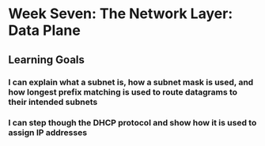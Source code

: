 # Week Seven: The Network Layer: Data Plane

## Learning Goals

### I can explain what a subnet is, how a subnet mask is used, and how longest prefix matching is used to route datagrams to their intended subnets

### I can step though the DHCP protocol and show how it is used to assign IP addresses
